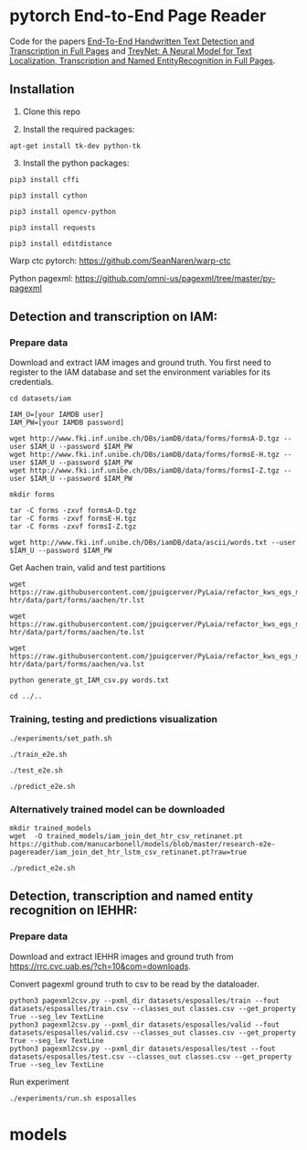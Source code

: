 # pytorch End-to-End Page Reader

Code for the papers [End-To-End Handwritten Text Detection and Transcription in Full Pages](http://www.cvc.uab.es/people/mcarbonell/papers/wml.pdf) and  [TreyNet: A Neural Model for Text Localization, Transcription and Named EntityRecognition in Full Pages](https://arxiv.org/pdf/1912.10016.pdf).

## Installation

1) Clone this repo

2) Install the required packages:

```
apt-get install tk-dev python-tk
```

3) Install the python packages:

```
pip3 install cffi

pip3 install cython

pip3 install opencv-python

pip3 install requests

pip3 install editdistance
```
Warp ctc pytorch: https://github.com/SeanNaren/warp-ctc

Python pagexml: https://github.com/omni-us/pagexml/tree/master/py-pagexml

## Detection and transcription on IAM:

### Prepare data
Download and extract IAM images and ground truth. You first need to register to the IAM database and set the environment variables for its credentials.

```
cd datasets/iam

IAM_U=[your IAMDB user]
IAM_PW=[your IAMDB password]

wget http://www.fki.inf.unibe.ch/DBs/iamDB/data/forms/formsA-D.tgz --user $IAM_U --password $IAM_PW
wget http://www.fki.inf.unibe.ch/DBs/iamDB/data/forms/formsE-H.tgz --user $IAM_U --password $IAM_PW
wget http://www.fki.inf.unibe.ch/DBs/iamDB/data/forms/formsI-Z.tgz --user $IAM_U --password $IAM_PW

mkdir forms

tar -C forms -zxvf formsA-D.tgz
tar -C forms -zxvf formsE-H.tgz
tar -C forms -zxvf formsI-Z.tgz

wget http://www.fki.inf.unibe.ch/DBs/iamDB/data/ascii/words.txt --user $IAM_U --password $IAM_PW
```
Get Aachen train, valid and test partitions
```
wget https://raw.githubusercontent.com/jpuigcerver/PyLaia/refactor_kws_egs_master/egs/iam-htr/data/part/forms/aachen/tr.lst

wget https://raw.githubusercontent.com/jpuigcerver/PyLaia/refactor_kws_egs_master/egs/iam-htr/data/part/forms/aachen/te.lst

wget https://raw.githubusercontent.com/jpuigcerver/PyLaia/refactor_kws_egs_master/egs/iam-htr/data/part/forms/aachen/va.lst

python generate_gt_IAM_csv.py words.txt

cd ../..

```


### Training, testing and predictions visualization


```
./experiments/set_path.sh

./train_e2e.sh

./test_e2e.sh

./predict_e2e.sh

```

### Alternatively trained model can be downloaded

```
mkdir trained_models
wget  -O trained_models/iam_join_det_htr_csv_retinanet.pt https://github.com/manucarbonell/models/blob/master/research-e2e-pagereader/iam_join_det_htr_lstm_csv_retinanet.pt?raw=true

./predict_e2e.sh

```
## Detection, transcription and named entity recognition on IEHHR:


### Prepare data
Download and extract IEHHR images and ground truth from https://rrc.cvc.uab.es/?ch=10&com=downloads.

Convert pagexml ground truth to csv to be read by the dataloader.
```
python3 pagexml2csv.py --pxml_dir datasets/esposalles/train --fout datasets/esposalles/train.csv --classes_out classes.csv --get_property True --seg_lev TextLine
python3 pagexml2csv.py --pxml_dir datasets/esposalles/valid --fout datasets/esposalles/valid.csv --classes_out classes.csv --get_property True --seg_lev TextLine
python3 pagexml2csv.py --pxml_dir datasets/esposalles/test --fout datasets/esposalles/test.csv --classes_out classes.csv --get_property True --seg_lev TextLine

```

Run experiment
```
./experiments/run.sh esposalles

```
# models
